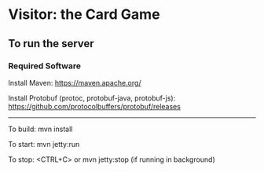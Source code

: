 # Visitor: the Card Game

## To run the server

### Required Software

Install Maven: https://maven.apache.org/

Install Protobuf (protoc, protobuf-java, protobuf-js): https://github.com/protocolbuffers/protobuf/releases

---

To build: mvn install

To start: mvn jetty:run

To stop: <CTRL+C> or mvn jetty:stop (if running in background)
